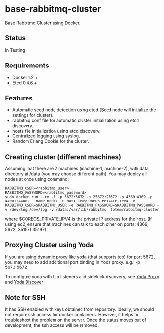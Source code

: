 # base-rabbitmq-cluster

Base Rabbitmq Cluster using Docker.

## Status
In Testing

## Requirements
- Docker 1.2 +
- Etcd 0.4.6 +

## Features
- Automatic seed node detection using etcd (Seed node will initialize the settings for cluster).
- rabbitmq.conf file for automatic cluster initialization using etcd discovery.
- hosts file initialization using etcd discovery.
- Centralized logging using syslog.
- Random Erlang Cookie for the cluster.

## Creating cluster (different machines)
Assuming that there are 2 machines (machine-1, machine-2), with data directory
at /data (you may choose different path). You may deploy all nodes at once using command:

```
RABBITMQ_USER=<rabbitmq_user>
RABBITMQ_PASSWORD=<rabbitmq_password>
sudo docker run --rm -P -p 5672:5672 -p 25672:25672 -p 4369:4369 -p 44001:44001 --name node1 -e HOST_IP=$COREOS_PRIVATE_IPV4 -e RABBITMQ_USER=$RABBITMQ_USER -e RABBITMQ_PASSWORD=$RABBITMQ_PASSWORD -v /dev/log:/dev/log -v /data:/var/lib/rabbitmq  totem/rabbitmq-cluster
```  

where $COREOS_PRIVATE_IPV4 is the private IP address for the host. 
(If using ec2, ensure that machines can talk to each other on ports: 4369, 5672, 35197)
35197)

## Proxying Cluster using Yoda
If you are using dynamic proxy like yoda (that supports tcp) for port 5672, you may 
need to add additional port binding in Yoda proxy. 
e.g.: -p 5673:5672

To configure yoda with tcp listeners and sidekick discovery, see [Yoda Proxy](https://github.com/totem/yoda-proxy) 
and [Yoda Discover](https://github.com/totem/yoda-discover)


## Note for SSH
It has SSH enabled with keys obtained from repository. Ideally, we should not 
require ssh access for docker containers. However, it helps to troubleshoot the
problem on the server. Once the status moves out of development, the ssh access
will be removed.
